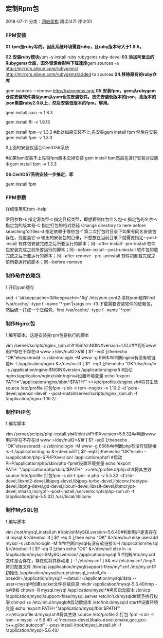 ## 定制Rpm包

2019-07-11 分类：[网站架构](https://www.increase93.com/?cat=6) 阅读(47) 评论(0)

### FPM安装 



**01.fpm是ruby写的，因此系统环境需要ruby，且ruby版本号大于1.8.5。**

**02.安装ruby模块**yum -y install ruby rubygems ruby-devel
**03.添加阿里云的Rubygems仓库，国外资源会影响下载速度**gem sources -a http://mirrors.aliyun.com/rubygems/ http://mirrors.aliyun.com/rubygems/added to sources
**04.移除原有的ruby仓库**

gem sources --remove http://rubygems.org/
**05.安装fpm，gem从rubygem仓库安装软件类似yum从yum仓库安装软件。首先安装低版本的json，高版本的json需要ruby2.0以上，然后安装低版本的fpm，够用。**

gem install json -v 1.8.3

gem install ffi -v 1.9.18

gem install fpm -v 1.3.3
\#此处如果安装不上,先安装gem install fpm 然后在安装gem install fpm -v 1.3.3

\#上面的安装仅适合CentOS6系统

\#如果fpm安装不上先将fpm版本去掉安装 gem install fpm然后在进行安装对应版本gem install fpm -v 1.3.3

**06.CentOS7系统安装一步搞定，即**

gem install fpm

### FPM参数 



详细使用见fpm -help

常用参数-s 指定源类型-t 指定目标类型，即想要制作为什么包-n 指定包的名字-v 指定包的版本号-C 指定打包的相对路径 Change directory to here before searchingforfiles-d 指定依赖于哪些包-f 第二次打包时目录下如果有同名安装包存在，则覆盖它-p 输出的安装包的目录，不想放在当前目录下就需要指定--post-install 软件包安装完成之后所要运行的脚本；同--after-install--pre-install 软件包安装完成之前所要运行的脚本；同--before-install--post-uninstall 软件包卸载完成之后所要运行的脚本；同--after-remove--pre-uninstall 软件包卸载完成之前所要运行的脚本；同--before-remove



### 制作软件依赖包 



1.开启yum缓存

sed -i 's#keepcache=0#keepcache=1#g' /etc/yum.conf2.清除yum缓存find /var/cache/ -type f -name '*rpm'|xargs rm -f3.下载需要安装软件的依赖包，然后统一打成一个压缩包。find /var/cache/ -type f -name '*rpm'



### 制作Nginx包 



1.编写脚本，这是安装完rpm包要执行的脚本

vim /server/scripts/nginx_rpm.sh#!/bin/shNGINXversion=1.10.2##判断www用户存在不存在id www >/dev/null2>&1if [ $? -eq0 ];thenecho "OK"elseuseradd -s /sbin/nologin -M www -g 666fi##判断nginx有没有软链接ls -l /application/nginx &>/dev/nullif [ $? -eq0 ];thenecho "OK"else/bin/ln -s /application/nginx-$NGINXversion /application/nginxfi
\#启动nginx/application/nginx/sbin/nginx#设置环境变量
echo 'export PATH="/application/nginx/sbin/:$PATH"' >>/etc/profile.d/nginx.sh#将其生效
source /etc/profile
打包fpm -s dir -t rpm -nnginx -v 1.10.2 -d 'pcre-devel,openssl-devel' --post-install/server/scripts/nginx_rpm.sh -f /application/nginx-1.10.2/



### 制作PHP包 



1.编写脚本

vim /server/scripts/php-install.sh#!/bin/shPHPXversion=5.5.32##判断www用户存在不存在id www >/dev/null2>&1if [ $? -eq0 ];thenecho "OK"elseuseradd -s /sbin/nologin -M www -g 666fi##判断php有没有软链接ls -l /application/nginx &>/dev/nullif [ $? -eq0 ];thenecho "OK"elseln -s/application/php-$PHPXversion/ /application/phpfi
\#启动PHP/application/php/sbin/php-fpm#设置环境变量
echo 'export PATH="/application/php/sbin/:$PATH"' >>/etc/profile.d/php.sh#将其生效
source /etc/profile
打包fpm -s dir-t rpm -n php -v 5.5.32 -d'zlib-devel,libxml2-devel,libjpeg-devel,libjpeg-turbo-devel,libiconv,freetype-devel,libpng-devel,gd-devel,libcurl-devel,libxslt-devel,libmcrypt-devel,mhash,mcrypt'--post-install /server/scripts/php-rpm.sh -f /application/php-5.5.32/ /usr/local/libiconv



### 制作MySQL包 



1.编写脚本

vim /root/mysql_install.sh
\#!/bin/shMySQLversion=5.6.40#判断用户是否存在
id mysql &>/dev/null
if [ $? -eq 0 ];then
echo "OK" &>/dev/null
else
useradd mysql -s /sbin/nologin -M
fi##判断mysql有没有软链接ls -l /application/mysql &>/dev/nullif [ $? -eq 0 ];then
echo "OK" &>/dev/null
else
ln -s /application/mysql-$MySQLversion/ /application/mysql
fi
\#判断/etc/my.cnf文件是否存在，存在就将其移动走
[ -f /etc/my.cnf ] && mv /etc/my.cnf /tmp#拷贝配置文件
/bin/cp /application/mysql/support-files/my*.cnf /etc/my.cnf#初始化
/application/mysql/scripts/mysql_install_db --basedir=/application/mysql/ --datadir=/application/mysql/data --user=mysql#创建socket文件存放目录
mkdir /application/mysql-5.6.40/tmp -p#授权
chown -R mysql.mysql /application/mysql*#拷贝启动脚本
/bin/cp /application/mysql/support-files/mysql.server /etc/init.d/mysqld#赋予执行权限
chmod +x /etc/init.d/mysqld#启动数据库
/etc/init.d/mysqld start#设置环境变量
echo 'export PATH="/application/mysql/bin:$PATH"' >>/etc/profile.d/mysql.sh#将其生效
source /etc/profile
2.打包
fpm -s dir -t rpm -n mysql -v 5.6.40 -d 'ncurses-devel,libaio-devel,cmake,gcc,gcc-c++,glibc,autoconf' --post-install /root/mysql_install.sh -f /application/mysql-5.6.40/